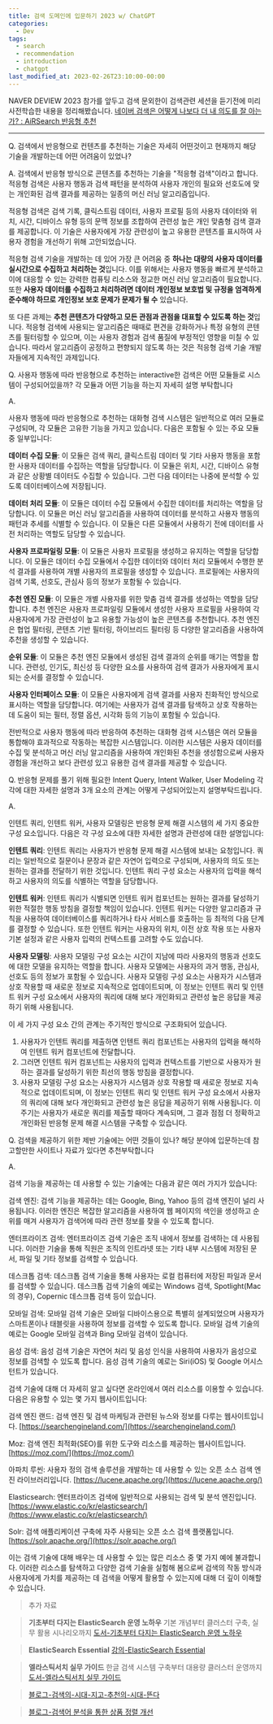 ```yaml
---
title: 검색 도메인에 입문하기 2023 w/ ChatGPT
categories:
  - Dev
tags:
  - search
  - recommendation
  - introduction
  - chatgpt
last_modified_at: 2023-02-26T23:10:00-00:00
---
```


NAVER DEVIEW 2023 참가를 앞두고 검색 문외한이 검색관련 세션을 듣기전에 미리 사전학습한 내용을 정리해봤습니다.
[네이버 검색은 어떻게 나보다 더 내 의도를 잘 아는가? : AiRSearch 반응형 추천](https://deview.kr/2023/sessions/546)

---


Q. 검색에서 반응형으로 컨텐츠를 추천하는 기술은 자세히 어떤것이고 
현재까지 해당 기술을 개발하는데 어떤 어려움이 있었나?

A. 검색에서 반응형 방식으로 콘텐츠를 추천하는 기술을 "적응형 검색"이라고 합니다. 적응형 검색은 사용자 행동과 검색 패턴을 분석하여 사용자 개인의 필요와 선호도에 맞는 개인화된 검색 결과를 제공하는 일종의 머신 러닝 알고리즘입니다.

적응형 검색은 검색 기록, 클릭스트림 데이터, 사용자 프로필 등의 사용자 데이터와 위치, 시간, 디바이스 유형 등의 문맥 정보를 조합하여 관련성 높은 개인 맞춤형 검색 결과를 제공합니다. 이 기술은 사용자에게 가장 관련성이 높고 유용한 콘텐츠를 표시하여 사용자 경험을 개선하기 위해 고안되었습니다.

적응형 검색 기술을 개발하는 데 있어 가장 큰 어려움 중 **하나는 대량의 사용자 데이터를 실시간으로 수집하고 처리하는 것**입니다. 이를 위해서는 사용자 행동을 빠르게 분석하고 이에 대응할 수 있는 강력한 컴퓨팅 리소스와 정교한 머신 러닝 알고리즘이 필요합니다. 또한 **사용자 데이터를 수집하고 처리하려면 데이터 개인정보 보호법 및 규정을 엄격하게 준수해야 하므로 개인정보 보호 문제가 문제가 될 수** 있습니다.

또 다른 과제는 **추천 콘텐츠가 다양하고 모든 관점과 관점을 대표할 수 있도록 하는 것**입니다. 적응형 검색에 사용되는 알고리즘은 때때로 편견을 강화하거나 특정 유형의 콘텐츠를 필터링할 수 있으며, 이는 사용자 경험과 검색 품질에 부정적인 영향을 미칠 수 있습니다. 따라서 알고리즘이 공정하고 편향되지 않도록 하는 것은 적응형 검색 기술 개발자들에게 지속적인 과제입니다.

Q. 사용자 행동에 따라 반응형으로 추천하는 interactive한 검색은
어떤 모듈들로 시스템이 구성되어있을까?
각 모듈과 어떤 기능을 하는지 자세히 설명 부탁합니다

A. 

사용자 행동에 따라 반응형으로 추천하는 대화형 검색 시스템은 일반적으로 여러 모듈로 구성되며, 각 모듈은 고유한 기능을 가지고 있습니다. 다음은 포함될 수 있는 주요 모듈 중 일부입니다:

**데이터 수집 모듈**: 이 모듈은 검색 쿼리, 클릭스트림 데이터 및 기타 사용자 행동을 포함한 사용자 데이터를 수집하는 역할을 담당합니다. 이 모듈은 위치, 시간, 디바이스 유형과 같은 상황별 데이터도 수집할 수 있습니다. 그런 다음 데이터는 나중에 분석할 수 있도록 데이터베이스에 저장됩니다.

**데이터 처리 모듈**: 이 모듈은 데이터 수집 모듈에서 수집한 데이터를 처리하는 역할을 담당합니다. 이 모듈은 머신 러닝 알고리즘을 사용하여 데이터를 분석하고 사용자 행동의 패턴과 추세를 식별할 수 있습니다. 이 모듈은 다른 모듈에서 사용하기 전에 데이터를 사전 처리하는 역할도 담당할 수 있습니다.

**사용자 프로파일링 모듈**: 이 모듈은 사용자 프로필을 생성하고 유지하는 역할을 담당합니다. 이 모듈은 데이터 수집 모듈에서 수집한 데이터와 데이터 처리 모듈에서 수행한 분석 결과를 사용하여 개별 사용자의 프로필을 생성할 수 있습니다. 프로필에는 사용자의 검색 기록, 선호도, 관심사 등의 정보가 포함될 수 있습니다.

**추천 엔진 모듈**: 이 모듈은 개별 사용자를 위한 맞춤 검색 결과를 생성하는 역할을 담당합니다. 추천 엔진은 사용자 프로파일링 모듈에서 생성한 사용자 프로필을 사용하여 각 사용자에게 가장 관련성이 높고 유용할 가능성이 높은 콘텐츠를 추천합니다. 추천 엔진은 협업 필터링, 콘텐츠 기반 필터링, 하이브리드 필터링 등 다양한 알고리즘을 사용하여 추천을 생성할 수 있습니다.

**순위 모듈**: 이 모듈은 추천 엔진 모듈에서 생성된 검색 결과의 순위를 매기는 역할을 합니다. 관련성, 인기도, 최신성 등 다양한 요소를 사용하여 검색 결과가 사용자에게 표시되는 순서를 결정할 수 있습니다.

**사용자 인터페이스 모듈**: 이 모듈은 사용자에게 검색 결과를 사용자 친화적인 방식으로 표시하는 역할을 담당합니다. 여기에는 사용자가 검색 결과를 탐색하고 상호 작용하는 데 도움이 되는 필터, 정렬 옵션, 시각화 등의 기능이 포함될 수 있습니다.

전반적으로 사용자 행동에 따라 반응하여 추천하는 대화형 검색 시스템은 여러 모듈을 통합해야 효과적으로 작동하는 복잡한 시스템입니다. 이러한 시스템은 사용자 데이터를 수집 및 분석하고 머신 러닝 알고리즘을 사용하여 개인화된 추천을 생성함으로써 사용자 경험을 개선하고 보다 관련성 있고 유용한 검색 결과를 제공할 수 있습니다. 

Q. 반응형 문제를 풀기 위해 필요한
Intent Query, Intent Walker, User Modeling 각각에 대한 자세한 설명과 3개 요소의 관계는 어떻게 구성되어있는지 설명부탁드립니다.

A.

인텐트 쿼리, 인텐트 워커, 사용자 모델링은 반응형 문제 해결 시스템의 세 가지 중요한 구성 요소입니다. 다음은 각 구성 요소에 대한 자세한 설명과 관련성에 대한 설명입니다:

**인텐트 쿼리**: 인텐트 쿼리는 사용자가 반응형 문제 해결 시스템에 보내는 요청입니다. 쿼리는 일반적으로 질문이나 문장과 같은 자연어 입력으로 구성되며, 사용자의 의도 또는 원하는 결과를 전달하기 위한 것입니다. 인텐트 쿼리 구성 요소는 사용자의 입력을 해석하고 사용자의 의도를 식별하는 역할을 담당합니다.

**인텐트 워커**: 인텐트 쿼리가 식별되면 인텐트 워커 컴포넌트는 원하는 결과를 달성하기 위한 적절한 행동 방침을 결정할 책임이 있습니다. 인텐트 워커는 다양한 알고리즘과 규칙을 사용하여 데이터베이스를 쿼리하거나 타사 서비스를 호출하는 등 최적의 다음 단계를 결정할 수 있습니다. 또한 인텐트 워커는 사용자의 위치, 이전 상호 작용 또는 사용자 기본 설정과 같은 사용자 입력의 컨텍스트를 고려할 수도 있습니다.

**사용자 모델링**: 사용자 모델링 구성 요소는 시간이 지남에 따라 사용자의 행동과 선호도에 대한 모델을 유지하는 역할을 합니다. 사용자 모델에는 사용자의 과거 행동, 관심사, 선호도 등의 정보가 포함될 수 있습니다. 사용자 모델링 구성 요소는 사용자가 시스템과 상호 작용할 때 새로운 정보로 지속적으로 업데이트되며, 이 정보는 인텐트 쿼리 및 인텐트 워커 구성 요소에서 사용자의 쿼리에 대해 보다 개인화되고 관련성 높은 응답을 제공하기 위해 사용됩니다.

이 세 가지 구성 요소 간의 관계는 주기적인 방식으로 구조화되어 있습니다. 
1) 사용자가 인텐트 쿼리를 제출하면 인텐트 쿼리 컴포넌트는 사용자의 입력을 해석하여 인텐트 워커 컴포넌트에 전달합니다. 
2) 그러면 인텐트 워커 컴포넌트는 사용자의 입력과 컨텍스트를 기반으로 사용자가 원하는 결과를 달성하기 위한 최선의 행동 방침을 결정합니다. 
3) 사용자 모델링 구성 요소는 사용자가 시스템과 상호 작용할 때 새로운 정보로 지속적으로 업데이트되며, 이 정보는 인텐트 쿼리 및 인텐트 워커 구성 요소에서 사용자의 쿼리에 대해 보다 개인화되고 관련성 높은 응답을 제공하기 위해 사용됩니다. 이 주기는 사용자가 새로운 쿼리를 제출할 때마다 계속되며, 그 결과 점점 더 정확하고 개인화된 반응형 문제 해결 시스템을 구축할 수 있습니다.

Q. 검색을 제공하기 위한 제반 기술에는 어떤 것들이 있나?  해당 분야에 입문하는데 참고할만한 사이트나 자료가 있다면 추천부탁합니다

A.

검색 기능을 제공하는 데 사용할 수 있는 기술에는 다음과 같은 여러 가지가 있습니다:

검색 엔진: 검색 기능을 제공하는 데는 Google, Bing, Yahoo 등의 검색 엔진이 널리 사용됩니다. 이러한 엔진은 복잡한 알고리즘을 사용하여 웹 페이지의 색인을 생성하고 순위를 매겨 사용자가 검색어에 따라 관련 정보를 찾을 수 있도록 합니다.

엔터프라이즈 검색: 엔터프라이즈 검색 기술은 조직 내에서 정보를 검색하는 데 사용됩니다. 이러한 기술을 통해 직원은 조직의 인트라넷 또는 기타 내부 시스템에 저장된 문서, 파일 및 기타 정보를 검색할 수 있습니다.

데스크톱 검색: 데스크톱 검색 기술을 통해 사용자는 로컬 컴퓨터에 저장된 파일과 문서를 검색할 수 있습니다. 데스크톱 검색 기술의 예로는 Windows 검색, Spotlight(Mac의 경우), Copernic 데스크톱 검색 등이 있습니다.

모바일 검색: 모바일 검색 기술은 모바일 디바이스용으로 특별히 설계되었으며 사용자가 스마트폰이나 태블릿을 사용하여 정보를 검색할 수 있도록 합니다. 모바일 검색 기술의 예로는 Google 모바일 검색과 Bing 모바일 검색이 있습니다.

음성 검색: 음성 검색 기술은 자연어 처리 및 음성 인식을 사용하여 사용자가 음성으로 정보를 검색할 수 있도록 합니다. 음성 검색 기술의 예로는 Siri(iOS) 및 Google 어시스턴트가 있습니다.

검색 기술에 대해 더 자세히 알고 싶다면 온라인에서 여러 리소스를 이용할 수 있습니다. 다음은 유용할 수 있는 몇 가지 웹사이트입니다:

검색 엔진 랜드: 검색 엔진 및 검색 마케팅과 관련된 뉴스와 정보를 다루는 웹사이트입니다.
[https://searchengineland.com/](https://searchengineland.com/)

Moz: 검색 엔진 최적화(SEO)를 위한 도구와 리소스를 제공하는 웹사이트입니다.
[https://moz.com/](https://moz.com/)

아파치 루씬: 사용자 정의 검색 솔루션을 개발하는 데 사용할 수 있는 오픈 소스 검색 엔진 라이브러리입니다.
[https://lucene.apache.org/](https://lucene.apache.org/)

Elasticsearch: 엔터프라이즈 검색에 일반적으로 사용되는 검색 및 분석 엔진입니다.
[https://www.elastic.co/kr/elasticsearch/](https://www.elastic.co/kr/elasticsearch/)

Solr: 검색 애플리케이션 구축에 자주 사용되는 오픈 소스 검색 플랫폼입니다.
[https://solr.apache.org/](https://solr.apache.org/)

이는 검색 기술에 대해 배우는 데 사용할 수 있는 많은 리소스 중 몇 가지 예에 불과합니다. 이러한 리소스를 탐색하고 다양한 검색 기술을 실험해 봄으로써 검색의 작동 방식과 사용자에게 가치를 제공하는 데 검색을 어떻게 활용할 수 있는지에 대해 더 깊이 이해할 수 있습니다.


> 추가 자료 

> **기초부터 다지는 ElasticSearch 운영 노하우** 기본 개념부터 클러스터 구축, 실무 활용 시나리오까지
> [도서-기초부터 다지는 ElasticSearch 운영 노하우](http://www.yes24.com/Product/Goods/96520155)

> **ElasticSearch Essential**
> [강의-ElasticSearch Essential](https://www.inflearn.com/course/elasticsearch-essential#curriculum)

> **엘라스틱서치 실무 가이드** 한글 검색 시스템 구축부터 대용량 클러스터 운영까지
> [도서-엘라스틱서치 실무 가이드](http://www.yes24.com/Product/Goods/71893929)

> [블로그-검색의-시대-지고-추천의-시대-뜬다](https://news.samsung.com/kr/%EA%B2%80%EC%83%89%EC%9D%98-%EC%8B%9C%EB%8C%80-%EC%A7%80%EA%B3%A0-%EC%B6%94%EC%B2%9C%EC%9D%98-%EC%8B%9C%EB%8C%80-%EB%9C%AC%EB%8B%A4)

> [블로그-검색어 분석을 통한 상품 정렬 개선](https://medium.com/musinsa-tech/%EA%B2%80%EC%83%89%EC%96%B4-%EB%B6%84%EC%84%9D%EC%9D%84-%ED%86%B5%ED%95%9C-%EC%83%81%ED%92%88-%EC%A0%95%EB%A0%AC-%EA%B0%9C%EC%84%A0-b92ded2923c3)